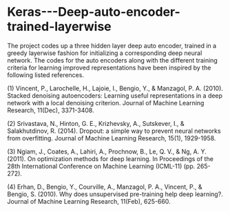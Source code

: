 # Keras---Deep-auto-encoder-trained-layerwise
The project codes up a three hidden layer deep auto encoder, trained in a greedy layerwise fashion for initializing a corresponding deep neural network.
The codes for the auto encoders along with the different training criteria for learning improved representations have been inspired by the following listed references.

(1) Vincent, P., Larochelle, H., Lajoie, I., Bengio, Y., & Manzagol, P. A. (2010). Stacked denoising autoencoders: Learning useful representations in a deep network with a local denoising criterion. Journal of Machine Learning Research, 11(Dec), 3371-3408.

(2) Srivastava, N., Hinton, G. E., Krizhevsky, A., Sutskever, I., & Salakhutdinov, R. (2014). Dropout: a simple way to prevent neural networks from overfitting. Journal of Machine Learning Research, 15(1), 1929-1958.

(3) Ngiam, J., Coates, A., Lahiri, A., Prochnow, B., Le, Q. V., & Ng, A. Y. (2011). On optimization methods for deep learning. In Proceedings of the 28th International Conference on Machine Learning (ICML-11) (pp. 265-272).

(4) Erhan, D., Bengio, Y., Courville, A., Manzagol, P. A., Vincent, P., & Bengio, S. (2010). Why does unsupervised pre-training help deep learning?. Journal of Machine Learning Research, 11(Feb), 625-660.
